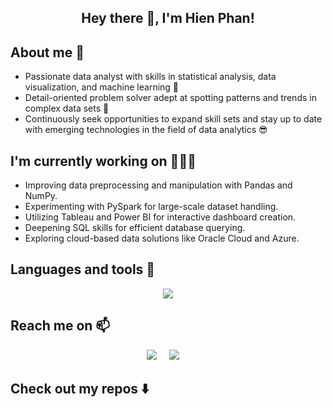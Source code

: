<h2  align="center"> Hey there 👋, I'm Hien Phan!

<!--
**hienphan161/hienphan161** is a ✨ _special_ ✨ repository because its `README.md` (this file) appears on your GitHub profile.

Here are some ideas to get you started:

- 🔭 I’m currently working on ...
- 🌱 I’m currently learning ...
- 👯 I’m looking to collaborate on ...
- 🤔 I’m looking for help with ...
- 💬 Ask me about ...
- 📫 How to reach me: ...
- 😄 Pronouns: ...
- ⚡ Fun fact: ...
-->

## About me 🌱

- Passionate data analyst with skills in statistical analysis, data visualization, and machine learning 💪
- Detail-oriented problem solver adept at spotting patterns and trends in complex data sets 🎯
- Continuously seek opportunities to expand skill sets and stay up to date with emerging technologies in the field of data analytics 😎

## I'm currently working on 🚴🏻‍♀

- Improving data preprocessing and manipulation with Pandas and NumPy.
- Experimenting with PySpark for large-scale dataset handling.
- Utilizing Tableau and Power BI for interactive dashboard creation.
- Deepening SQL skills for efficient database querying.
- Exploring cloud-based data solutions like Oracle Cloud and Azure.

## Languages and tools 🔭
<p align="center">
  <a href="https://skillicons.dev">
    <img src="https://skillicons.dev/icons?i=py,kotlin,gcp,kubernetes,redis,docker,kafka,grafana,postman" />
  </a>
</p>

## Reach me on 📫
<p align="center">
  <a target="_blank"href="https://www.linkedin.com/in/hienphan160198/"><img src="https://img.shields.io/badge/linkedin-%230077B5.svg?&style=for-the-badge&logo=linkedin&logoColor=white" /></a>&nbsp;&nbsp;&nbsp;&nbsp;
  <a href="mailto:hien.phantt161@gmail.com?subject=Hello%20Ileri,%20From%20Github"><img src="https://img.shields.io/badge/gmail-%23D14836.svg?&style=for-the-badge&logo=gmail&logoColor=white" /></a>&nbsp;&nbsp;&nbsp;&nbsp;
</p>

## Check out my repos ⬇️
